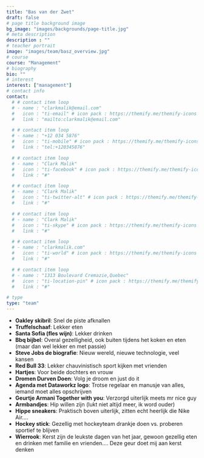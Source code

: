 ```yaml
---
title: "Bas van der Zwet"
draft: false
# page title background image
bg_image: "images/backgrounds/page-title.jpg"
# meta description
description : ""
# teacher portrait
image: "images/team/basz_overview.jpg"
# course
course: "Management"
# biography
bio: ""
# interest
interest: ["management"]
# contact info
contact:
  # # contact item loop
  # - name : "clarkmalik@email.com"
  #   icon : "ti-email" # icon pack : https://themify.me/themify-icons
  #   link : "mailto:clarkmalik@email.com"

  # # contact item loop
  # - name : "+12 034 5876"
  #   icon : "ti-mobile" # icon pack : https://themify.me/themify-icons
  #   link : "tel:+120345876"

  # # contact item loop
  # - name : "Clark Malik"
  #   icon : "ti-facebook" # icon pack : https://themify.me/themify-icons
  #   link : "#"

  # # contact item loop
  # - name : "Clark Malik"
  #   icon : "ti-twitter-alt" # icon pack : https://themify.me/themify-icons
  #   link : "#"

  # # contact item loop
  # - name : "Clark Malik"
  #   icon : "ti-skype" # icon pack : https://themify.me/themify-icons
  #   link : "#"

  # # contact item loop
  # - name : "clarkmalik.com"
  #   icon : "ti-world" # icon pack : https://themify.me/themify-icons
  #   link : "#"

  # # contact item loop
  # - name : "1313 Boulevard Cremazie,Quebec"
  #   icon : "ti-location-pin" # icon pack : https://themify.me/themify-icons
  #   link : "#"

# type
type: "team"
---
```


* **Oakley skibril**: Snel de piste afknallen
* **Truffelschaaf**: Lekker eten
* **Santa Sofia (fles wijn)**: Lekker drinken
* **Bbq bijbel**: Overal gezelligheid, ook buiten tijdens het koken en eten (maar dan wel lekker en met passie)
* **Steve Jobs de biografie**: Nieuw wereld, nieuwe technologie, veel kansen
* **Red Bull 33**: Lekker chauvinistisch sport kijken met vrienden
* **Hartjes**: Voor beide dochters en vrouw
* **Dromen Durven Doen**: Volg je droom en just do it 
* **Agenda met Dataworkz logo**: Trotse regelaar en manusje van alles, iemand moet alles opschrijven
* **Geurtje Armani Together with you**: Verzorgd uiterlijk meets mr nice guy
* **Armbandjes**: Hip willen zijn (lukt niet altijd meer, ik word ouder)
* **Hippe sneakers**: Praktisch boven uiterlijk, zitten echt heerlijk die Nike Air….
* **Hockey stick**: Gezellig met hockeyteam drankje doen vs. proberen sportief te blijven
* **Wierrook**: Kerst zijn de leukste dagen van het jaar, gewoon gezellig eten en drinken met familie en vrienden…. Deze geur doet mij aan kerst denken
